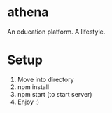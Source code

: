 # athena
An education platform. A lifestyle.

# Setup 
1) Move into directory 
2) npm install
3) npm start (to start server)
4) Enjoy :) 
